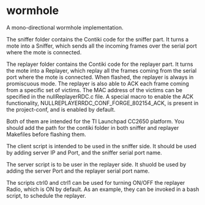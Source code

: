 # wormhole
A mono-directional wormhole implementation.

The sniffer folder contains the Contiki code for the sniffer part. It turns a mote into a Sniffer, which sends all the incoming frames over the serial port where the mote is connected. 

The replayer folder contains the Contiki code for the replayer part. It turns the mote into a Replayer, which replay all the frames coming from the serial port where the mote is connected. When flashed, the replayer is always in promiscuous mode. The replayer is also able to ACK each frame coming from a specific set of victims. The MAC address of the victims can be specified in the nullReplayerRDC.c file. A special macro to enable the ACK functionality, NULLREPLAYERRDC_CONF_FORGE_802154_ACK, is present in the project-conf, and is enabled by default.

Both of them are intended for the TI Launchpad CC2650 platform. You should add the path for the contiki folder in both sniffer and replayer Makefiles before flashing them.

The client script is intended to be used in the sniffer side. It should be used by adding server IP and Port, and the sniffer serial port name.

The server script is to be user in the replayer side. It shuold be used by adding the server Port and the replayer serial port name.

The scripts ctrl0 and ctrl1 can be used for turning ON/OFF the replayer Radio, which is ON by default. As an example, they can be invoked in a bash script, to schedule the replayer.
